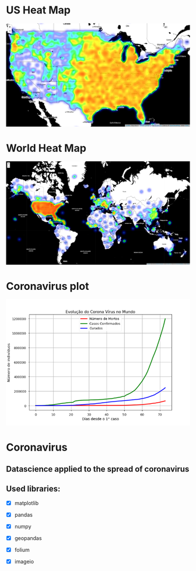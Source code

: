 # US Heat Map
![us_map](images/us_heat_map.png)
# World Heat Map
![world_map](images/world_heat_map.png)
# Coronavirus plot
![plot](images/corona_plot.png)

# Coronavirus
## Datascience applied to the spread of coronavirus
## Used libraries:

- [x] matplotlib
- [x] pandas
- [x] numpy
- [x] geopandas
- [x] folium
- [x] imageio

